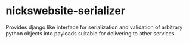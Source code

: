 # nickswebsite-serializer
Provides django like interface for serialization and validation of arbitrary 
python objects into payloads suitable for delivering to other services.

